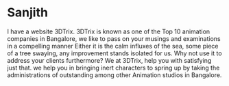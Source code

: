 # Sanjith
I have a website 3DTrix. 3DTrix is known as one of the Top 10 animation companies in Bangalore, we like to pass on your musings and examinations in a compelling manner Either it is the calm influxes of the sea, some piece of a tree swaying, any improvement stands isolated for us. Why not use it to address your clients furthermore? We at 3DTrix, help you with satisfying just that. we help you in bringing inert characters to spring up by taking the administrations of outstanding among other Animation studios in Bangalore.
